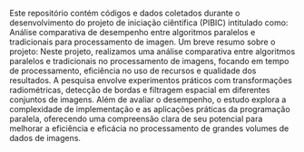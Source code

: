 Este repositório contém códigos e dados coletados durante o desenvolvimento do projeto de iniciação ciêntifica (PIBIC) intitulado como: Análise comparativa de desempenho entre algoritmos paralelos e tradicionais para processamento de imagen.
Um breve resumo sobre o projeto: 
Neste projeto, realizamos uma análise comparativa entre algoritmos paralelos e tradicionais no processamento de imagens, focando em tempo de processamento, eficiência no uso de recursos e qualidade dos resultados. A pesquisa envolve experimentos práticos com transformações radiométricas, detecção de bordas e filtragem espacial em diferentes conjuntos de imagens. Além de avaliar o desempenho, o estudo explora a complexidade de implementação e as aplicações práticas da programação paralela, oferecendo uma compreensão clara de seu potencial para melhorar a eficiência e eficácia no processamento de grandes volumes de dados de imagens.
